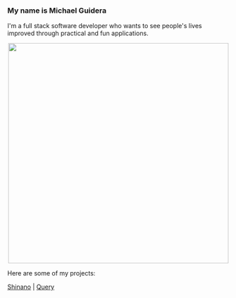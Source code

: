 ### My name is Michael Guidera
I'm a full stack software developer who wants to see people's lives improved through practical and fun applications.

<div align="center">
<img src="[https://cdn.dribbble.com/users/5690231/screenshots/16191500/media/4fbd0ec22f13a3521bb37cc5fe8b1cb3.gif](https://media1.giphy.com/media/v1.Y2lkPTc5MGI3NjExcGg3YXN3cmt4eDZjdGg2Ym83ZDVpZTEzbDhjNjVzeG94dmJpdHdjayZlcD12MV9pbnRlcm5hbF9naWZfYnlfaWQmY3Q9Zw/2IudUHdI075HL02Pkk/giphy.gif)" 
    width="500px"/>
</div>

Here are some of my projects:

<a href="https://github.com/TheSicilian12/capstone" target="_blank">Shinano</a> |
<a href="https://query-bhy5.onrender.com/" target="_blank">Query</a>

<!--
**TheSicilian12/TheSicilian12** is a ✨ _special_ ✨ repository because its `README.md` (this file) appears on your GitHub profile.

Here are some ideas to get you started:

- 🔭 I’m currently working on ...
- 🌱 I’m currently learning ...
- 👯 I’m looking to collaborate on ...
- 🤔 I’m looking for help with ...
- 💬 Ask me about ...
- 📫 How to reach me: ...
- 😄 Pronouns: ...
- ⚡ Fun fact: ...
-->
